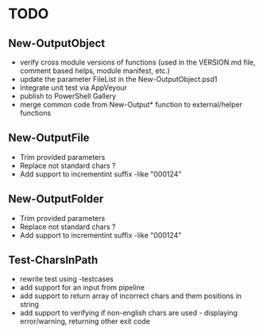 # TODO 

## New-OutputObject
- verify cross module versions of functions (used in the VERSION.md file, comment based helps, module manifest, etc.)
- update the parameter FileList in the New-OutputObject.psd1
- integrate unit test via AppVeyour
- publish to PowerShell Gallery
- merge common code from New-Output* function to external/helper functions

## New-OutputFile
- Trim provided parameters
- Replace not standard chars ?
- Add support to incrementint suffix -like "000124"

## New-OutputFolder
- Trim provided parameters
- Replace not standard chars ?
- Add support to incrementint suffix -like "000124"


## Test-CharsInPath
- rewrite test using -testcases
- add support for an input from pipeline
- add support to return array of incorrect chars and them positions in string
- add support to verifying if non-english chars are used - displaying error/warning, returning other exit code
